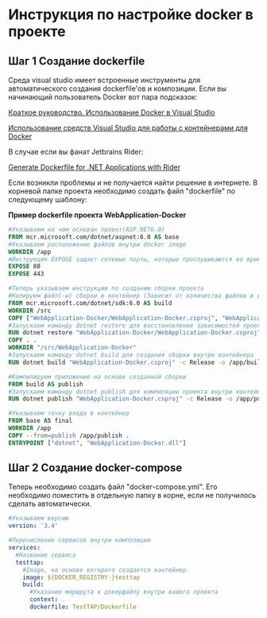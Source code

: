 <h1>Инструкция по настройке docker в проекте</h2>
<h2>Шаг 1 Создание dockerfile</h2>
Среда visual studio имеет встроенные инструменты для автоматического создания dockerfile'ов и композиции. Если вы начинающий пользователь Docker вот пара подсказок:

[Краткое руководство. Использование Docker в Visual Studio](https://docs.microsoft.com/ru-ru/visualstudio/containers/container-tools?view=vs-2022#prerequisites)

[Использование средств Visual Studio для работы с контейнерами для Docker](https://docs.microsoft.com/ru-ru/visualstudio/containers/overview?view=vs-2022#prerequisites)

В случае если вы фанат Jetbrains Rider:

[Generate Dockerfile for .NET Applications with Rider](https://blog.jetbrains.com/dotnet/2021/03/15/generate-dockerfile-for-net-applications-with-rider/)

Если возникли проблемы и не получается найти решение в интернете. В корневой папке проекта необходимо создать файл "dockerfile" по следующему шаблону:

**Пример dockerfile проекта WebApplication-Docker**
~~~dockerfile
#Указываем на чем основан проект(ASP.NET6.0)
FROM mcr.microsoft.com/dotnet/aspnet:6.0 AS base
#Указываем расположение файлов внутри docker image
WORKDIR /app
#Инструкция EXPOSE задает сетевые порты, которые прослушиваются во время выполнения
EXPOSE 80
EXPOSE 443

#Теперь указываем инструкции по созданию сборки проекта
#Копируем файл(-ы) сборки в контейнер (Зависит от количества файлов в вашем проекте)
FROM mcr.microsoft.com/dotnet/sdk:6.0 AS build
WORKDIR /src
COPY ["WebApplication-Docker/WebApplication-Docker.csproj", "WebApplication-Docker/"]
#Запускаем команду dotnet restore для восстановления зависимостей проекта и переноса в контейнер
RUN dotnet restore "WebApplication-Docker/WebApplication-Docker.csproj"
COPY . .
WORKDIR "/src/WebApplication-Docker"
#Запускаем команду dotnet build для создания сборки внутри контейнера
RUN dotnet build "WebApplication-Docker.csproj" -c Release -o /app/build

#Компилируем приложение на основе созданной сборки
FROM build AS publish
#Запускаем команду dotnet publish для компиляции проекта внутри контейнера
RUN dotnet publish "WebApplication-Docker.csproj" -c Release -o /app/publish

#Указываем точку входа в контейнер
FROM base AS final
WORKDIR /app
COPY --from=publish /app/publish .
ENTRYPOINT ["dotnet", "WebApplication-Docker.dll"]
~~~
<h2>Шаг 2 Создание docker-compose</h2>

Теперь необходимо создать файл "docker-compose.yml". Его необходимо поместить в отдельную папку в корне, если не получилось сделать автоматически.
~~~yml
#Указываем версию
version: '3.4'

#Перечисление сервисов внутри композиции
services:
  #Название сервиса
  testtap:
    #Image, на основе которого создается контейнер
    image: ${DOCKER_REGISTRY-}testtap
    build:
      #Указание маршрута к докерфайлу внутри вашего проекта
      context: .
      dockerfile: TestTAP/Dockerfile
~~~